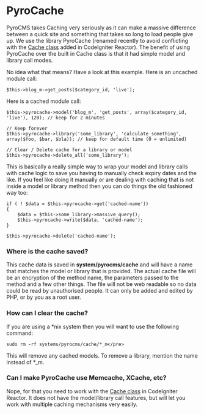 # PyroCache

PyroCMS takes Caching very seriously as it can make a massive difference between a quick site and something that takes so long to load people give up. We use the library PyroCache (renamed recently to avoid conflicting with the <a href="http://codeigniter.com/user_guide/libraries/caching.html" target="_blank">Cache class</a> added in CodeIgniter Reactor). The benefit of using PyroCache over the built in Cache class is that it had simple model and library call modes.

No idea what that means? Have a look at this example. Here is an uncached module call:

	$this->blog_m->get_posts($category_id, 'live');

Here is a cached module call:

	$this->pyrocache->model('blog_m', 'get_posts', array($category_id, 'live'), 120); // keep for 2 minutes 

	// Keep forever
	$this->pyrocache->library('some_library', 'calculate_something', array($foo, $bar, $bla)); // keep for default time (0 = unlimited)

	// Clear / Delete cache for a library or model
	$this->pyrocache->delete_all('some_library');

This is basically a really simple way to wrap your model and library calls with cache logic to save you having to manually check expiry dates and the like. If you feel like doing it manually or are dealing with caching that is not inside a model or library method then you can do things the old fashioned way too:

    if ( ! $data = $this->pyrocache->get('cached-name'))
    { 
        $data = $this->some_library->massive_query();
        $this->pyrocache->write($data, 'cached-name');
    }

    $this->pyrocache->delete('cached-name');

### Where is the cache saved?

This cache data is saved in **system/pyrocms/cache** and will have a name that matches the model or library that is provided. The actual cache file will be an encryption of the method name, the parameters passed to the method and a few other things. The file will not be web readable so no data could be read by unauthorised people. It can only be added and edited by PHP, or by you as a root user.</p>

### How can I clear the cache?

If you are using a *nix system then you will want to use the following command:</p>
	
	sudo rm -rf systems/pyrocms/cache/*_m</pre>

This will remove any cached models. To remove a library, mention the name instead of *_m.</p>

### Can I make PyroCache use Memcache, XCache, etc?

Nope, for that you need to work with the <a href="http://codeigniter.com/user_guide/libraries/caching.html" target="_blank">Cache class</a> in CodeIgniter Reactor. It does not have the model/library call features, but will let you work with multiple caching mechanisms very easily.